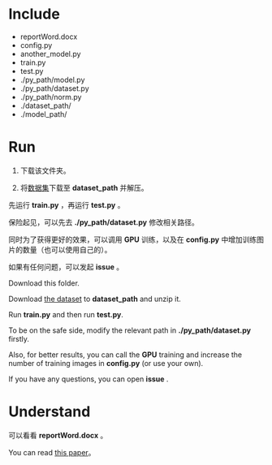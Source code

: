 # Include

* reportWord.docx
* config.py
* another_model.py
* train.py
* test.py
* ./py_path/model.py
* ./py_path/dataset.py
* ./py_path/norm.py
* ./dataset_path/
* ./model_path/

# Run

1. 下载该文件夹。

2. 将[数据集](https://pan.baidu.com/union/challenge/dataset?competition_id=3&code=1715396826)下载至 **dataset_path** 并解压。

先运行 **train.py** ，再运行 **test.py** 。

保险起见，可以先去 **./py_path/dataset.py** 修改相关路径。

同时为了获得更好的效果，可以调用 **GPU** 训练，以及在 **config.py** 中增加训练图片的数量（也可以使用自己的）。

如果有任何问题，可以发起 **issue** 。

Download this folder.

Download [the dataset](https://pan.baidu.com/union/challenge/dataset?competition_id=3&code=1715396826) to **dataset_path** and unzip it.

Run **train.py** and then run **test.py**.

To be on the safe side, modify the relevant path in **./py_path/dataset.py** firstly.

Also, for better results, you can call the **GPU** training and increase the number of training images in **config.py** (or use your own).

If you have any questions, you can open **issue** .

# Understand

可以看看 **reportWord.docx** 。

You can read [this paper](https://arxiv.org/abs/2108.07009)。
